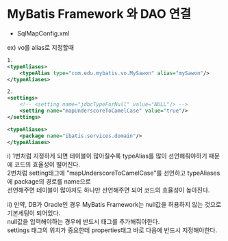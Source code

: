 # MyBatis Framework 와 DAO 연결
- SqlMapConfig.xml

ex) vo를 alias로 지정할때 
```xml
1.
<typeAliases>
 	<typeAlias type="com.edu.mybatis.vo.MySawon" alias="mySawon"/>
</typeAliases>

2.
<settings>
	<!-- <setting name="jdbcTypeForNull" value="NULL"/> -->
	<setting name="mapUnderscoreToCamelCase" value="true"/>
</settings>

<typeAliases>
	<package name="ibatis.services.domain"/>
</typeAliases>
```
i) 1번처럼 지정하게 되면 테이블이 많아질수록 typeAlias를 많이 선언해줘야하기 때문에 코드의 효율성이 떨어진다. </br>
2번처럼 setting태그에 "mapUnderscoreToCamelCase"를 선언하고 typeAliases에 package의 경로를 name으로 </br>
선언해주면 테이블이 많아져도 하나만 선언해주면 되어 코드의 효율성이 높아진다.

ii) 만약, DB가 Oracle인 경우 MyBatis Framework는 null값을 허용하지 않는 것으로 기본세팅이 되어있다.</br> 
    null값을 입력해야하는 경우에 반드시 태그를 추가해줘야한다.</br>
    settings 태그의 위치가 중요한데 properties태그 바로 다음에 반드시 지정해야한다. 
    
